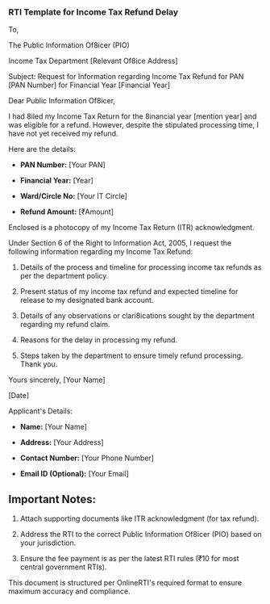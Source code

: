 ### RTI Template for Income Tax Refund Delay
To,

The Public Information Of8icer (PIO)

Income Tax Department \[Relevant Of8ice Address\]

Subject: Request for Information regarding Income Tax Refund for PAN
\[PAN Number\] for Financial Year \[Financial Year\]

Dear Public Information Of8icer,

I had 8iled my Income Tax Return for the 8inancial year \[mention year\]
and was eligible for a refund. However, despite the stipulated
processing time, I have not yet received my refund.

Here are the details:

- **PAN Number:** \[Your PAN\]

- **Financial Year:** \[Year\]

- **Ward/Circle No:** \[Your IT Circle\]

- **Refund Amount:** \[₹Amount\]

Enclosed is a photocopy of my Income Tax Return (ITR) acknowledgment.

Under Section 6 of the Right to Information Act, 2005, I request the
following information regarding my Income Tax Refund:

1.  Details of the process and timeline for processing income tax
    refunds as per the department policy.

2.  Present status of my income tax refund and expected timeline for
    release to my designated bank account.

3.  Details of any observations or clari8ications sought by the
    department regarding my refund claim.

4.  Reasons for the delay in processing my refund.

5.  Steps taken by the department to ensure timely refund processing.
    Thank you.

Yours sincerely, \[Your Name\]

\[Date\]

Applicant's Details:

- **Name:** \[Your Name\]

- **Address:** \[Your Address\]

- **Contact Number:** \[Your Phone Number\]

- **Email ID (Optional):** \[Your Email\]

## Important Notes:

1.  Attach supporting documents like ITR acknowledgment (for tax refund).

2.  Address the RTI to the correct Public Information Of8icer (PIO)
    based on your jurisdiction.

3.  Ensure the fee payment is as per the latest RTI rules (₹10 for most
    central government RTIs).

This document is structured per OnlineRTI's required format to ensure
maximum accuracy and compliance.
